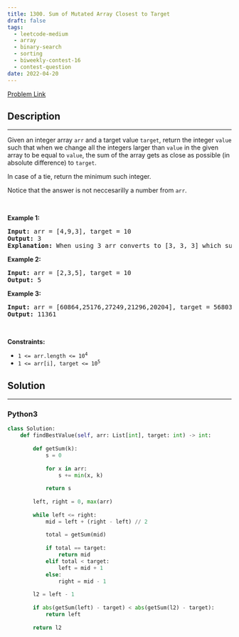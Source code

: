 ```yaml
---
title: 1300. Sum of Mutated Array Closest to Target
draft: false
tags: 
  - leetcode-medium
  - array
  - binary-search
  - sorting
  - biweekly-contest-16
  - contest-question
date: 2022-04-20
---
```


[Problem Link](https://leetcode.com/problems/sum-of-mutated-array-closest-to-target/)

## Description

---
<p>Given an integer array <code>arr</code> and a target value <code>target</code>, return the integer <code>value</code> such that when we change all the integers larger than <code>value</code> in the given array to be equal to <code>value</code>, the sum of the array gets as close as possible (in absolute difference) to <code>target</code>.</p>

<p>In case of a tie, return the minimum such integer.</p>

<p>Notice that the answer is not neccesarilly a number from <code>arr</code>.</p>

<p>&nbsp;</p>
<p><strong class="example">Example 1:</strong></p>

<pre>
<strong>Input:</strong> arr = [4,9,3], target = 10
<strong>Output:</strong> 3
<strong>Explanation:</strong> When using 3 arr converts to [3, 3, 3] which sums 9 and that&#39;s the optimal answer.
</pre>

<p><strong class="example">Example 2:</strong></p>

<pre>
<strong>Input:</strong> arr = [2,3,5], target = 10
<strong>Output:</strong> 5
</pre>

<p><strong class="example">Example 3:</strong></p>

<pre>
<strong>Input:</strong> arr = [60864,25176,27249,21296,20204], target = 56803
<strong>Output:</strong> 11361
</pre>

<p>&nbsp;</p>
<p><strong>Constraints:</strong></p>

<ul>
	<li><code>1 &lt;= arr.length &lt;= 10<sup>4</sup></code></li>
	<li><code>1 &lt;= arr[i], target &lt;= 10<sup>5</sup></code></li>
</ul>


## Solution

---
### Python3
``` py title='sum-of-mutated-array-closest-to-target'
class Solution:
    def findBestValue(self, arr: List[int], target: int) -> int:
        
        def getSum(k):
            s = 0
            
            for x in arr:
                s += min(x, k)
            
            return s
        
        left, right = 0, max(arr)
        
        while left <= right:
            mid = left + (right - left) // 2
            
            total = getSum(mid)
            
            if total == target:
                return mid
            elif total < target:
                left = mid + 1
            else:
                right = mid - 1
        
        l2 = left - 1
        
        if abs(getSum(left) - target) < abs(getSum(l2) - target):
            return left
        
        return l2
        
```

